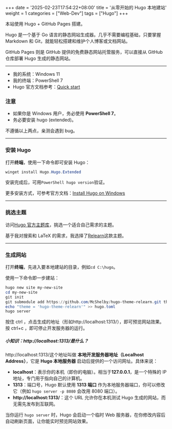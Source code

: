 +++
date = '2025-02-23T17:54:22+08:00'
title = '从零开始的 Hugo 本地建站'
weight = 1
categories = ["Web-Dev"]
tags = ["Hugo"]
+++

本站使用 Hugo + GitHub Pages 搭建。

Hugo 是一个基于 Go 语言的静态网站生成器。几乎不需要编程基础，只要掌握 Markdown 和 Git，就能轻松搭建和维护个人博客或文档网站。

GitHub Pages 则是 GitHub 提供的免费静态网站托管服务，可以直接从 GitHub 仓库部署 Hugo 生成的静态网站。

---

- 我的系统：Windows 11
- 我的终端：PowerShell 7
- Hugo 官方文档参考：[Quick start](https://gohugo.io/getting-started/quick-start/)

### 注意

- 如果你是 Windows 用户，务必使用 **PowerShell 7**。
- 务必要安装 hugo (extended)。

不遵循以上两点，亲测会遇到 bug。

---

### 安装 Hugo

打开**终端**，使用一下命令即可安装 Hugo：
```PowerShell
winget install Hugo.Hugo.Extended
```

安装完成后，可用```PowerShell hugo version```验证。

更多安装方式，可参考官方文档：[Install Hugo on Windows](https://gohugo.io/installation/windows/)

---

### 挑选主题

访问[Hugo 官方主题库](https://themes.gohugo.io/)，挑选一个适合自己需求的主题。

基于我对搜索和 LaTeX 的需求，我选择了[Relearn](https://themes.gohugo.io/themes/hugo-theme-relearn/)这款主题。

---

### 生成网站

打开**终端**，先进入要本地建站的目录，例如```cd C:\hugo```。

使用一下命令即一步建站：
```PowerShell
hugo new site my-new-site
cd my-new-site
git init
git submodule add https://github.com/McShelby/hugo-theme-relearn.git themes/hugo-theme-relearn
echo "theme = 'hugo-theme-relearn'" >> hugo.toml
hugo server
```

按住 ctrl ，点击生成的地址（形如http://localhost:1313/），即可预览网站效果。
按 ctrl+c ，即可停止开发服务器的运行。

##### 小知识：http://localhost:1313/是什么？

http://localhost:1313/这个地址叫做 **本地开发服务器地址（Localhost Address）**，它是 **Hugo 本地服务器** 启动后提供的一个访问网址。具体来说：

- **localhost**：表示你的本机（即你的电脑）。相当于**127.0.0.1**，是一个特殊的 IP 地址，专门用于指向自己的计算机。
- **1313**：端口号，Hugo 默认使用 **1313 端口** 作为本地服务器端口，你可以修改它（例如 `hugo server -p 8080` 会改用 8080 端口）。
- **http://localhost:1313/**：这个 URL 允许你在本机测试 Hugo 生成的网站，而无需先发布到互联网。

当你运行 `hugo server` 时，Hugo 会启动一个临时 Web 服务器，在你修改内容后自动刷新页面，让你能实时预览网站效果。

